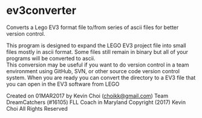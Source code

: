 # ev3converter
Converts a Lego EV3 format file to/from series of ascii files for better version control.

This program is designed to expand the LEGO EV3 project file into
small files mostly in ascii format.  Some files still remain in binary
but all of your programs will be converted to ascii.                 
This conversion may be useful if you want to do version control in a 
team environment using GitHub, SVN, or other source code version control
system.  When you are ready you can convert the directory to a EV3 file
that you can open in the EV3 software from LEGO

Created on 01MAR2017 by Kevin Choi (choikk@gmail.com)
Team DreamCatchers (#16105) FLL Coach in Maryland
Copyright (2017) Kevin Choi
All Rights Reserved
